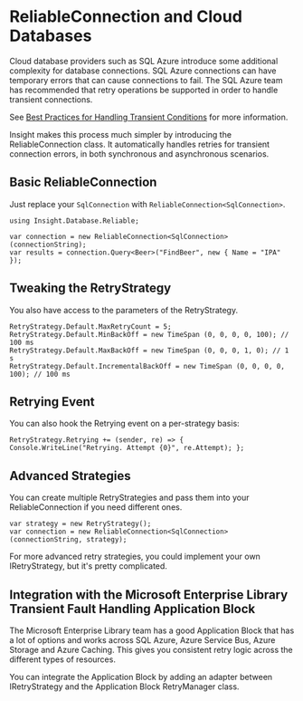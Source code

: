 # ReliableConnection and Cloud Databases #

Cloud database providers such as SQL Azure introduce some additional complexity for database connections. SQL Azure connections can have temporary errors that can cause connections to fail. The SQL Azure team has recommended that retry operations be supported in order to handle transient connections.

See [Best Practices for Handling Transient Conditions](http://windowsazurecat.com/2010/10/best-practices-for-handling-transient-conditions-in-sql-azure-client-applications/) for more information.

Insight makes this process much simpler by introducing the ReliableConnection class. It automatically handles retries for transient connection errors, in both synchronous and asynchronous scenarios.

## Basic ReliableConnection ##

Just replace your `SqlConnection` with `ReliableConnection<SqlConnection>`.

	using Insight.Database.Reliable;

	var connection = new ReliableConnection<SqlConnection>(connectionString);
	var results = connection.Query<Beer>("FindBeer", new { Name = "IPA" });

## Tweaking the RetryStrategy ##

You also have access to the parameters of the RetryStrategy.

	RetryStrategy.Default.MaxRetryCount = 5;
	RetryStrategy.Default.MinBackOff = new TimeSpan (0, 0, 0, 0, 100); // 100 ms
	RetryStrategy.Default.MaxBackOff = new TimeSpan (0, 0, 0, 1, 0); // 1 s
	RetryStrategy.Default.IncrementalBackOff = new TimeSpan (0, 0, 0, 0, 100); // 100 ms

## Retrying Event ##

You can also hook the Retrying event on a per-strategy basis:

	RetryStrategy.Retrying += (sender, re) => { Console.WriteLine("Retrying. Attempt {0}", re.Attempt); };

## Advanced Strategies ##

You can create multiple RetryStrategies and pass them into your ReliableConnection if you need different ones.

	var strategy = new RetryStrategy();
	var connection = new ReliableConnection<SqlConnection>(connectionString, strategy);

For more advanced retry strategies, you could implement your own IRetryStrategy, but it's pretty complicated. 

## Integration with the Microsoft Enterprise Library Transient Fault Handling Application Block ##

The Microsoft Enterprise Library team has a good Application Block that has a lot of options and works across SQL Azure, Azure Service Bus, Azure Storage and Azure Caching. This gives you consistent retry logic across the different types of resources.

You can integrate the Application Block by adding an adapter between IRetryStrategy and the Application Block RetryManager class.